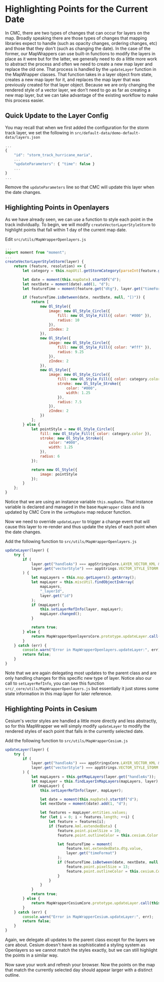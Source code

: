 # Highlighting Points for the Current Date

In CMC, there are two types of changes that can occur for layers on the map. Broadly speaking there are those types of changes that mapping libraries expect to handle (such as opacity changes, ordering changes, etc) and those that they don't (such as changing the date). In the case of the former, our MapWrappers can use built-in functions to modify the layers in place as it were but for the latter, we generally need to do a little more work to abstract the process and often we need to create a new map layer and replace the old one. That process is handled by the `updateLayer` function in the MapWrapper classes. That function takes in a layer object from state, creates a new map layer for it, and replaces the map layer that was previously created for that layer object. Because we are only changing the rendered style of a vector layer, we don't need to go as far as creating a new map layer, but we can take advantage of the existing workflow to make this process easier.

## Quick Update to the Layer Config

You may recall that when we first added the configuration for the storm track layer, we set the following in `src/default-data/demo-default-data/layers.json`

```js
...
{
    "id": "storm_track_hurricane_maria",
    ...
    "updateParameters": { "time": false }
    ...
}
...
```

Remove the `updateParameters` line so that CMC will update this layer when the date changes.

## Highlighting Points in Openlayers

As we have already seen, we can use a function to style each point in the track individually. To begin, we will modify `createVectorLayerStyleStorm` to highlight points that fall within 1 day of the current map date.

Edit `src/utils/MapWrapperOpenlayers.js`

```js
...
import moment from "moment";
...
createVectorLayerStyleStorm(layer) {
    return (feature, resolution) => {
        let category = this.mapUtil.getStormCategory(parseInt(feature.get("intensity")));

        let date = moment(this.mapDate).startOf("d");
        let nextDate = moment(date).add(1, "d");
        let featureTime = moment(feature.get("dtg"), layer.get("timeFormat"));

        if (featureTime.isBetween(date, nextDate, null, "[)")) {
            return [
                new Ol_Style({
                    image: new Ol_Style_Circle({
                        fill: new Ol_Style_Fill({ color: "#000" }),
                        radius: 10
                    }),
                    zIndex: 2
                }),
                new Ol_Style({
                    image: new Ol_Style_Circle({
                        fill: new Ol_Style_Fill({ color: "#fff" }),
                        radius: 9.25
                    }),
                    zIndex: 2
                }),
                new Ol_Style({
                    image: new Ol_Style_Circle({
                        fill: new Ol_Style_Fill({ color: category.color }),
                        stroke: new Ol_Style_Stroke({
                            color: "#000",
                            width: 1.25
                        }),
                        radius: 7.5
                    }),
                    zIndex: 2
                })
            ];
        } else {
            let pointStyle = new Ol_Style_Circle({
                fill: new Ol_Style_Fill({ color: category.color }),
                stroke: new Ol_Style_Stroke({
                    color: "#000",
                    width: 1.25
                }),
                radius: 6
            });

            return new Ol_Style({
                image: pointStyle
            });
        }
    };
}
```
Notice that we are using an instance variable `this.mapDate`. That instance variable is declared and managed in the base `MapWrapper` class and is updated by CMC Core in the `setMapDate` map reducer function.

Now we need to override `updateLayer` to trigger a change event that will cause this layer to re-render and thus update the styles of each point when the date changes.

Add the following function to `src/utils/MapWrapperOpenlayers.js`

```js
updateLayer(layer) {
    try {
        if (
            layer.get("handleAs") === appStringsCore.LAYER_VECTOR_KML &&
            layer.get("vectorStyle") === appStrings.VECTOR_STYLE_STORM
        ) {
            let mapLayers = this.map.getLayers().getArray();
            let mapLayer = this.miscUtil.findObjectInArray(
                mapLayers,
                "_layerId",
                layer.get("id")
            );
            if (mapLayer) {
                this.setLayerRefInfo(layer, mapLayer);
                mapLayer.changed();
            }

            return true;
        } else {
            return MapWrapperOpenlayersCore.prototype.updateLayer.call(this, layer);
        }
    } catch (err) {
        console.warn("Error in MapWrapperOpenlayers.updateLayer:", err);
        return false;
    }
}
```
Note that we are again delegating most updates to the parent class and are only handling changes for this specific new type of layer. Notice also our call to `setLayerRefInfo`, you can see this function `src/_core/utils/MapWrapperOpenlayers.js` but essentially it just stores some state information in this map layer for later reference.

## Highlighting Points in Cesium

Cesium's vector styles are handled a little more directly and less abstractly, so for this MapWrapper we will simply modify `updateLayer` to modify the rendered styles of each point that falls in the currently selected date.

Add the following function to `src/utils/MapWrapperCesium.js`

```js
updateLayer(layer) {
    try {
        if (
            layer.get("handleAs") === appStringsCore.LAYER_VECTOR_KML &&
            layer.get("vectorStyle") === appStrings.VECTOR_STYLE_STORM
        ) {
            let mapLayers = this.getMapLayers(layer.get("handleAs"));
            let mapLayer = this.findLayerInMapLayers(mapLayers, layer);
            if (mapLayer) {
                this.setLayerRefInfo(layer, mapLayer);

                let date = moment(this.mapDate).startOf("d");
                let nextDate = moment(date).add(1, "d");

                let features = mapLayer.entities.values;
                for (let i = 0; i < features.length; ++i) {
                    let feature = features[i];
                    if (feature.kml.extendedData) {
                        feature.point.pixelSize = 10;
                        feature.point.outlineColor = this.cesium.Color.BLACK;

                        let featureTime = moment(
                            feature.kml.extendedData.dtg.value,
                            layer.get("timeFormat")
                        );
                        if (featureTime.isBetween(date, nextDate, null, "[)")) {
                            feature.point.pixelSize = 13;
                            feature.point.outlineColor = this.cesium.Color.WHITE;
                        }
                    }
                }
            }
            return true;
        } else {
            return MapWrapperCesiumCore.prototype.updateLayer.call(this, layer);
        }
    } catch (err) {
        console.warn("Error in MapWrapperCesium.updateLayer:", err);
        return false;
    }
}
```
Again, we delegate all updates to the parent class except for the layers we care about. Cesium doesn't have as sophisticated a styling system as Openlayers so we cannot match the styles exactly, but we can still highlight the points in a similar way.

Now save your work and refresh your browser. Now the points on the map that match the currently selected day should appear larger with a distinct outline.
